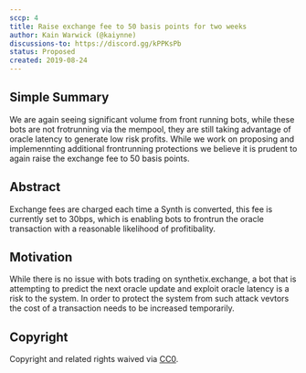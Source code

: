 ```yaml
---
sccp: 4
title: Raise exchange fee to 50 basis points for two weeks
author: Kain Warwick (@kaiynne)
discussions-to: https://discord.gg/kPPKsPb
status: Proposed
created: 2019-08-24
---
```


## Simple Summary
<!--"If you can't explain it simply, you don't understand it well enough." Provide a simplified and layman-accessible explanation of the SCCP.-->
We are again seeing significant volume from front running bots, while these bots are not frotrunning via the mempool, they are still taking advantage of oracle latency to generate low risk profits. While we work on proposing and implemennting additional frontrunning protections we believe it is prudent to again raise the exchange fee to 50 basis points.

## Abstract
<!--A short (~200 word) description of the variable change proposed.-->
Exchange fees are charged each time a Synth is converted, this fee is currently set to 30bps, which is enabling bots to frontrun the oracle transaction with a reasonable likelihood of profitibality.

## Motivation
<!--The motivation is critical for SCCPs that want to update variables within Synthetix. It should clearly explain why the existing variable is not incentive aligned. SCCP submissions without sufficient motivation may be rejected outright.-->
While there is no issue with bots trading on synthetix.exchange, a bot that is attempting to predict the next oracle update and exploit oracle latency is a risk to the system. In order to protect the system from such attack vevtors the cost of a transaction needs to be increased temporarily.

## Copyright
Copyright and related rights waived via [CC0](https://creativecommons.org/publicdomain/zero/1.0/).

